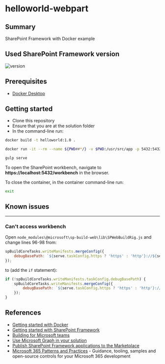# helloworld-webpart

## Summary

SharePoint Framework with Docker example

## Used SharePoint Framework version

![version](https://img.shields.io/badge/version-1.11-green.svg)

## Prerequisites

- [Docker Desktop](https://www.docker.com/products/docker-desktop)

## Getting started

- Clone this repository
- Ensure that you are at the solution folder
- In the command-line run:

```sh
docker build -t helloworld:1.0 .
```

```sh
docker run -it --rm --name ${PWD##*/} -v $PWD:/usr/src/app -p 5432:5432 -p 4321:4321 -p 35729:35729 helloworld:1.0
```

```sh
gulp serve
```

To open the SharePoint workbench, navigate to **https://localhost:5432/workbench** in the browser.

To close the container, in the container command-line run:

```sh
exit
```

## Known issues

---

### Can't access workbench

Open `node_modules\@microsoft\sp-build-web\lib\SPWebBuildRig.js` and change lines 96-98 from:

```js
spBuildCoreTasks.writeManifests.mergeConfig({
    debugBasePath: `${serve.taskConfig.https ? 'https' : 'http'}://${serve.taskConfig.hostname}:${serve.taskConfig.port}/`
});
```

to (add the `if` statement):

```js
if (!spBuildCoreTasks.writeManifests.taskConfig.debugBasePath) {
    spBuildCoreTasks.writeManifests.mergeConfig({
        debugBasePath: `${serve.taskConfig.https ? 'https' : 'http'}://${serve.taskConfig.hostname}:${serve.taskConfig.port}/`
    });
}
```

## References

- [Getting started with Docker](https://docs.docker.com/get-started/)
- [Getting started with SharePoint Framework](https://docs.microsoft.com/en-us/sharepoint/dev/spfx/set-up-your-developer-tenant)
- [Building for Microsoft teams](https://docs.microsoft.com/en-us/sharepoint/dev/spfx/build-for-teams-overview)
- [Use Microsoft Graph in your solution](https://docs.microsoft.com/en-us/sharepoint/dev/spfx/web-parts/get-started/using-microsoft-graph-apis)
- [Publish SharePoint Framework applications to the Marketplace](https://docs.microsoft.com/en-us/sharepoint/dev/spfx/publish-to-marketplace-overview)
- [Microsoft 365 Patterns and Practices](https://aka.ms/m365pnp) - Guidance, tooling, samples and open-source controls for your Microsoft 365 development
